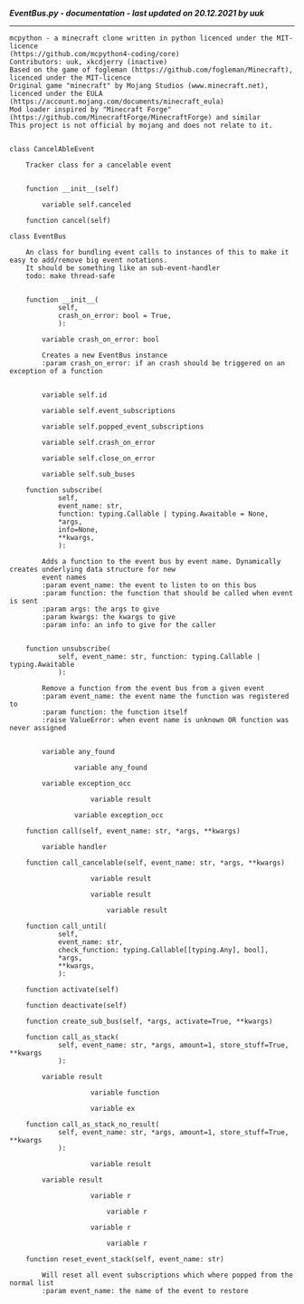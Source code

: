 ***EventBus.py - documentation - last updated on 20.12.2021 by uuk***
___

    mcpython - a minecraft clone written in python licenced under the MIT-licence 
    (https://github.com/mcpython4-coding/core)
    Contributors: uuk, xkcdjerry (inactive)
    Based on the game of fogleman (https://github.com/fogleman/Minecraft), licenced under the MIT-licence
    Original game "minecraft" by Mojang Studios (www.minecraft.net), licenced under the EULA
    (https://account.mojang.com/documents/minecraft_eula)
    Mod loader inspired by "Minecraft Forge" (https://github.com/MinecraftForge/MinecraftForge) and similar
    This project is not official by mojang and does not relate to it.


    class CancelAbleEvent
        
        Tracker class for a cancelable event


        function __init__(self)

            variable self.canceled

        function cancel(self)

    class EventBus
        
        An class for bundling event calls to instances of this to make it easy to add/remove big event notations.
        It should be something like an sub-event-handler
        todo: make thread-safe


        function __init__(
                self,
                crash_on_error: bool = True,
                ):

            variable crash_on_error: bool
            
            Creates a new EventBus instance
            :param crash_on_error: if an crash should be triggered on an exception of a function


            variable self.id

            variable self.event_subscriptions

            variable self.popped_event_subscriptions

            variable self.crash_on_error

            variable self.close_on_error

            variable self.sub_buses

        function subscribe(
                self,
                event_name: str,
                function: typing.Callable | typing.Awaitable = None,
                *args,
                info=None,
                **kwargs,
                ):
            
            Adds a function to the event bus by event name. Dynamically creates underlying data structure for new
            event names
            :param event_name: the event to listen to on this bus
            :param function: the function that should be called when event is sent
            :param args: the args to give
            :param kwargs: the kwargs to give
            :param info: an info to give for the caller


        function unsubscribe(
                self, event_name: str, function: typing.Callable | typing.Awaitable
                ):
            
            Remove a function from the event bus from a given event
            :param event_name: the event name the function was registered to
            :param function: the function itself
            :raise ValueError: when event name is unknown OR function was never assigned


            variable any_found

                    variable any_found

            variable exception_occ

                        variable result

                    variable exception_occ

        function call(self, event_name: str, *args, **kwargs)

            variable handler

        function call_cancelable(self, event_name: str, *args, **kwargs)

                        variable result

                        variable result

                            variable result

        function call_until(
                self,
                event_name: str,
                check_function: typing.Callable[[typing.Any], bool],
                *args,
                **kwargs,
                ):

        function activate(self)

        function deactivate(self)

        function create_sub_bus(self, *args, activate=True, **kwargs)

        function call_as_stack(
                self, event_name: str, *args, amount=1, store_stuff=True, **kwargs
                ):

            variable result

                        variable function

                        variable ex

        function call_as_stack_no_result(
                self, event_name: str, *args, amount=1, store_stuff=True, **kwargs
                ):

                        variable result

            variable result

                        variable r

                            variable r

                        variable r

                            variable r

        function reset_event_stack(self, event_name: str)
            
            Will reset all event subscriptions which where popped from the normal list
            :param event_name: the name of the event to restore
